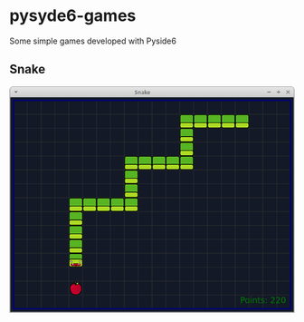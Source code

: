 # pysyde6-games
Some simple games developed with Pyside6

## Snake

![screenshot](./assets/screenshot-snake.png)
